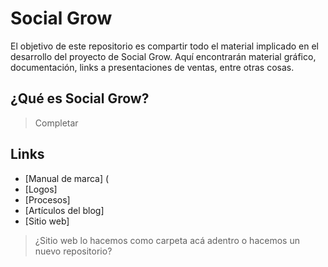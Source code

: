 # Social Grow
El objetivo de este repositorio es compartir todo el material implicado en el desarrollo del proyecto de Social Grow. Aquí encontrarán material gráfico, documentación, links a presentaciones de ventas, entre otras cosas.

## ¿Qué es Social Grow?
> Completar

## Links
- [Manual de marca] (
- [Logos]
- [Procesos]
- [Artículos del blog]
- [Sitio web]
> ¿Sitio web lo hacemos como carpeta acá adentro o hacemos un nuevo repositorio?
